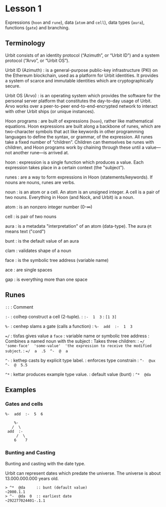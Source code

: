 # Lesson 1

Expressions (`hoon` and `rune`), data (`atom` and `cell`), data types (`aura`), functions (`gate`) and branching.

## Terminology

Urbit consists of an identity protocol (“Azimuth”, or “Urbit ID”) and a system protocol (“Arvo”, or “Urbit OS”).

Urbit ID (Azimuth)
: is a general-purpose public-key infrastructure (PKI) on the Ethereum blockchain, used as a platform for Urbit identities. It provides a system of scarce and immutable identities which are cryptographically secure.

Urbit OS (Arvo)
: is an operating system which provides the software for the personal server platform that constitutes the day-to-day usage of Urbit. Arvo works over a peer-to-peer end-to-end-encrypted network to interact with other Urbit ships (or unique instances).

Hoon programs
: are built of expressions (`hoon`), rather like mathematical equations. Hoon expressions are built along a backbone of runes, which are two-character symbols that act like keywords in other programming languages to define the syntax, or grammar, of the expression. All runes take a fixed number of “children”. Children can themselves be runes with children, and Hoon programs work by chaining through these until a value—not another rune—is arrived at.

hoon
: expression is a single function which produces a value. Each expression takes place in a certain context (the "subject").

runes
: are a way to form expressions in Hoon (statements/keywords). If nouns are nouns, runes are verbs.

noun
: is an atom or a cell. An atom is an unsigned integer. A cell is a pair of two nouns. Everything in Hoon (and Nock, and Urbit) is a noun.

atom
: is an nonzero integer number (0-∞)

cell
: is pair of two nouns

aura
: is a metadata "interpretation" of an atom (data-type). The aura `@t` means text ("cord")

bunt
: is the default value of an aura

clam
: validates shape of a noun

face
: is the symbolic tree address (variable name)

ace
: are single spaces

gap
: is everything more than one space

## Runes

`::`
: Comment

`:-`
: colhep construct a cell (2-tuple).
: `:-  1  3`
: `[1 3]`

`%-`
: cenhep slams a gate (calls a function)
: `%-  add  :-  1  3`

`=/`
: tisfas gives value a `face`
: variable name or symbolic tree address
: Combines a named noun with the subject
: Takes three children: 
: `=/  'some-face'  'some-value'  'the expression to receive the modified subject`.
: `=/  a  .5  ^-  @  a`

`^-`
: kethep casts by explicit type label.
: enforces type constrain
: `^-  @ux  ^-  @  5.5`

`^*`
: kettar produces example type value. 
: default value (bunt)
: `^*  @da`

## Examples

### Gates and cells

```
%-  add  :-  5  6

    %-
   /  \
 add  :-
     /  \
    6    7
```

### Bunting and Casting

Bunting and casting with the date type.

Urbit can represent dates which predate the universe. The universe is about
13.000.000.000 years old.

```dojo
> ^*  @da     :: bunt (default value)
~2000.1.1
> ^-  @da  0  :: earliest date
~292277024401-.1.1
```
